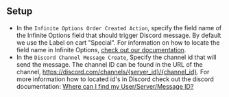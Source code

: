 ## Setup

- In the `Infinite Options Order Created Action`, specify the field name of the Infinite Options field that should trigger Discord message. By default we use the Label on cart "Special". For information on how to locate the field name in Infinite Options, [check out our documentation](https://docs.theshoppad.com/article/122-why-are-option-selections-labeled-infiniteoptions1).
- In the `Discord Channel Message Create`, Specify the channel id that will send the message. The channel ID can be found in the URL of the channel, https://discord.com/channels/{server_id}/{channel_id}. For more information how to located id's in Discord check out the discord documentation: [Where can I find my User/Server/Message ID?](https://support.discord.com/hc/en-us/articles/206346498-Where-can-I-find-my-User-Server-Message-ID)
